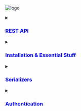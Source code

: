 ![logo](https://soshace.com/wp-content/uploads/2021/01/879-png-3.png)     

<details> 
<summary><h3 style="color: blue;">REST API</h3></summary> 
 
 REST API is  Representational State Transfer Application Programming Interface

 # REST API Have 4 points
  - End point ( last point from the base ulr where an API or service can be accessed)
  - Method ( POST, PUT/PATCH, GET, DELETE)
    
     - POST : POST for creating data --- C
     - PUT : PUT for updating data  --- U
     - GET : GET for retrieving data  --- R
     - DELETE : DELETE for deleting data --- D
       
     <p>Together these four operations make up the basic operations of storage management known as CRUD</p>   
  - Headers
        <p>headers provide additional information about the request or the response.</p>
        
     - Status Code:
        | Status      | Description     |
        | :--------   | :---------------|
        | 200         | ok              |
        | 404         | Page not Found  |
        | 505         | Server Error    |

          
    
    
  - Data
     <p>Which Data we wil send frontend to BackEnd</p>
  

</details>

<details>
<summary><h3 style="color: blue;">Installation & Essential Stuff </h3></summary>

  
## Run 

 - Install Django  REST Framework

```bash
pip install djangorestframework
```
 - Markdown support for the browsable API.
   
```bash
pip install markdown       
```
 - Filtering support
   
```bash
pip install django-filter  
```


 - Go to Settings.py and register the app

```bash
 INSTALLED_APPS = [
    ...
    'rest_framework',
]
```
- Then Create A App 

```bash
django-admin startapp Myapp
```

- register the app
    - It is mandatory to register the app after create App every time 

```bash
 INSTALLED_APPS = [
    ...
    'Myapp',
]
```

- Then Create A Model
  
```bash
from django.db import models

class Service(models.Model):
    name = models.CharField(max_length =30)
    description =models.TextField()
    image = models.ImageField(upload_to='service/images/') 

    def __str__(self) -> str:
        return self.name
```
After Creating a Model Every time we have  makemigrations and migrate and register it in Admin panel  

</details>
<details>
<summary><h3 style="color: blue;">Serializers</h3></summary>

 - Model Data ------Serialization---> JSON
     - JSON -> JavaScript Object Notation
<p>Serializers are used to convert complex data types, such as Django model instances, into Python data types that can be easily rendered into JSON, XML, or other content types.</p>


![serializer](serialzer.webp)


 ## Model Serializer
 
   - we can work with multiple method (GET,POST,PUT/PATCH,DELETE) via ModelSerializer
       - PUT : We can update whole model via put method
       - PATCH : Slide change .

```bash
from rest_framework import serializers
from . import models 

class AppointmentSerializer(serializers.ModelSerializer):
#    patient = serializers.StringRelatedField(many=False)
   class Meta:
        model = models.Appointment
        fields = '__all__'
```

## Views for ModelViewSet

```bash
from django.shortcuts import render
from . import models , serializers
from rest_framework import viewsets

class AppointmentViewSet(viewsets.ModelViewSet):
    queryset = models.Appointment.objects.all()
    serializer_class = serializers.AppointmentSerializer
```

#### Custom Query set in Views.py
```bash
from django.shortcuts import render
from . import models , serializers
from rest_framework import viewsets

class AppointmentViewSet(viewsets.ModelViewSet):
    queryset = models.Appointment.objects.all()
    serializer_class = serializers.AppointmentSerializer

    def get_queryset(self):
        queryset = super().get_queryset() # Sob gula query nilam 6 no line thake 
        patient_id = self.request.query_params.get("patient_id")

        if patient_id:
            queryset = queryset.filter(patient_id=patient_id)
        return queryset
    
    def get_queryset(self):
        queryset = super().get_queryset() # Sob gula query nilam 6 no line thake 
        doctor_id = self.request.query_params.get("doctor_id")

        if doctor_id:
            queryset = queryset.filter(doctor_id=doctor_id)
        return queryset
```

## Urls.py
```bash
from django.urls import path, include
from rest_framework.routers import DefaultRouter
from .views import AppointmentViewSet
router = DefaultRouter() # Our Router
router.register(r'list', AppointmentViewSet) # Antenna Of Router
urlpatterns = [
    path('',include(router.urls))

]
```
#### Handle mupltiple urls for an App
```bash
from django.urls import path, include
from rest_framework.routers import DefaultRouter
from . import views
router = DefaultRouter() # Our Router
router.register(r'list', views.DoctorViewSet) # Antenna Of Router
router.register(r'designation', views.DesignationViewSet)
router.register(r'specialization', views.SpecializationViewSet)
router.register(r'availableTime', views.AvailableTimeViewSet)
router.register(r'review', views.ReviewViewSet)
urlpatterns = [
    path('',include(router.urls))

]
```

</details>

<details>
<summary><h3 style="color: blue;">Authentication</h3></summary>
  <details>
      <summary><h4 style="color: blue;">Registration</h4></summary>
   
  #### Task For Registration Serializer  : 
         
 1. Import User from django contrib auth models
 2. Make a class for registraion and inharit ModelSerializer from serializers
 3. Make a Meta class - (The Meta class is a conventional name for a class inside another 
             class that is used to hold metadata or configuration options.)
 4. In Meta Class we will Work with User models and take the field that we need . In User 
          modele there is no field for confirm Password that the reason we have to build it vai 
          serializers.CharFirld
 5. We have to save the info to database that why we have call the save funtion . Grap all the value from the field vai validated_data insted of cleaned_data in form class we use validated_data for  serializer
 6. Now we have to compaire the password and Confirm Password is they equal or not . if not then raise the error
 7. we have to filter the email and have to ensure that this is not exists in our database
 8. Then  We have to update the User and set the pass and by delault the creating account will be is_active false we set it trure via email and finally seve the acount and retun account

    #### Code :

```bash
from rest_framework import serializers
from django.contrib.auth.models import User


class RegistrationSerializer(serializers.ModelSerializer):
    confirm_password = serializers.CharField(required = True)
    class Meta:
        model = User
        fields = ['username','first_name','last_name','email','password','confirm_password']

    def save(self):
        username = self.validated_data['username']
        first_name = self.validated_data['first_name']
        last_name = self.validated_data['last_name']
        password = self.validated_data['password']
        password2 = self.validated_data['confirm_password']
        email = self.validated_data['email']

        if password!=password2:
            raise serializers.ValidationError({"error":"Password Does not Match "})
        if User.objects.filter(email=email).exists():
            raise serializers.ValidationError({"error":"Email Already Exist  "})
        
        account = User(username= username,email=email,first_name=first_name,last_name=last_name)
        print(account)
        account.set_password(password)
        account.is_active= False
        account.save()
        return account
```
   <h3> Views </h3>
        
   #### Task For Registration View   :  
     
  1. We will use  APIView for our Registration view class Just because we will play with Post reques not any kind of request . We also can use ModelviewSet for simplicity we will use APIview
  2. Then we need the Serilizer calss there we will inharit all the field from serializer
  3. We are paly with Post so we need to implement post function
  4. we need to to grap all the data from serializer calas via data.request and store it Serializer variable
  5. if siralizer Variable is currect all info for post request then we have to save the siralizer in data base and we will store it another variable that can be user
  6. We will genarate Token an Uid and make a confirmation mail via token and uid64 after endpoint we will use it active/{uid}/{token}
  7. Then we will work with sending email the is prity simple . we need to crate a app via 2 step vaifications and get the password for email and set it in .evn we need email body ,email that get the value from EmailMultiAlternatives function and this function take 3 parameter and attach alternative and finally send the email to activate the account
  8. if all is ok and send a ok response and if error then send and error Respose

  #### Code :

```bash
from .serializers import RegistrationSerializer
from rest_framework.views import APIView
from rest_framework.response import Response
from django.contrib.auth.tokens import default_token_generator
from django.utils.http import urlsafe_base64_encode,urlsafe_base64_decode
from django.utils.encoding import force_bytes
from django.contrib.auth.models import User
from django.contrib.auth import authenticate,login,logout
from rest_framework.authtoken.models import Token
# For sending Email

from django.core.mail import EmailMultiAlternatives
from django.template.loader import render_to_string


class UserRegistrationApiView(APIView):
    serializer_class  = RegistrationSerializer
    

    def post(self,request):
        serializer = self.serializer_class(data=request.data)

        if serializer.is_valid():
            user = serializer.save()
            print(user)
            token = default_token_generator.make_token(user)

            print('Token: ' ,token)
            uid = urlsafe_base64_encode(force_bytes(user.pk))
            print("Uid : ", uid)
            confirm_link = f"http://127.0.0.1:8000/patient/active/{uid}/{token}"
            email_subject = "Confirm Your Email"
            email_body = render_to_string('confirmEmail.html',{"ConfirmLink" : confirm_link})
            email = EmailMultiAlternatives(email_subject,'',to=[user.email])
            email.attach_alternative(email_body,'text/html')
            email.send()
            return Response('Check Your Mail for Confirmation')
      
        return Response(serializer.errors)
```
 
#### All urls for Auth urls

```bash
from django.urls import path, include
from rest_framework.routers import DefaultRouter
from .views import PatientViewSet,UserRegistrationApiView,activate,UserLoginApiView,UserLogoutApiView
router = DefaultRouter() # Our Router
router.register(r'list', PatientViewSet) # Antenna Of Router

urlpatterns = [
    path('',include(router.urls)),
    path('register/',UserRegistrationApiView.as_view(),name='register'),
    path('login/',UserLoginApiView.as_view(),name='login'),
    path('logout/',UserLogoutApiView.as_view(),name='logout'),
    path('active/<uid64>/<token>',activate,name='activate')

]
```
  

   </details>
 
  

</details>

